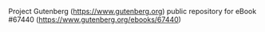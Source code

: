 Project Gutenberg (https://www.gutenberg.org) public repository for
eBook #67440 (https://www.gutenberg.org/ebooks/67440)
